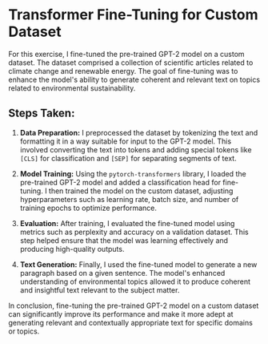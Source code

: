 # Transformer Fine-Tuning for Custom Dataset

For this exercise, I fine-tuned the pre-trained GPT-2 model on a custom dataset. The dataset comprised a collection of scientific articles related to climate change and renewable energy. The goal of fine-tuning was to enhance the model's ability to generate coherent and relevant text on topics related to environmental sustainability.

## Steps Taken:

1. **Data Preparation:** I preprocessed the dataset by tokenizing the text and formatting it in a way suitable for input to the GPT-2 model. This involved converting the text into tokens and adding special tokens like `[CLS]` for classification and `[SEP]` for separating segments of text.

2. **Model Training:** Using the `pytorch-transformers` library, I loaded the pre-trained GPT-2 model and added a classification head for fine-tuning. I then trained the model on the custom dataset, adjusting hyperparameters such as learning rate, batch size, and number of training epochs to optimize performance.

3. **Evaluation:** After training, I evaluated the fine-tuned model using metrics such as perplexity and accuracy on a validation dataset. This step helped ensure that the model was learning effectively and producing high-quality outputs.

4. **Text Generation:** Finally, I used the fine-tuned model to generate a new paragraph based on a given sentence. The model's enhanced understanding of environmental topics allowed it to produce coherent and insightful text relevant to the subject matter.

In conclusion, fine-tuning the pre-trained GPT-2 model on a custom dataset can significantly improve its performance and make it more adept at generating relevant and contextually appropriate text for specific domains or topics.

